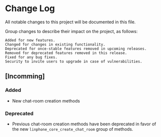 # Change Log
All notable changes to this project will be documented in this file.

Group changes to describe their impact on the project, as follows:

    Added for new features.
    Changed for changes in existing functionality.
    Deprecated for once-stable features removed in upcoming releases.
    Removed for deprecated features removed in this release.
    Fixed for any bug fixes.
    Security to invite users to upgrade in case of vulnerabilities.

## [Incomming]

### Added
- New chat-room creation methods

### Deprecated
- Previous chat-room creation methods have been deprecated in favor of the new `linphone_core_create_chat_room` group of methods.
